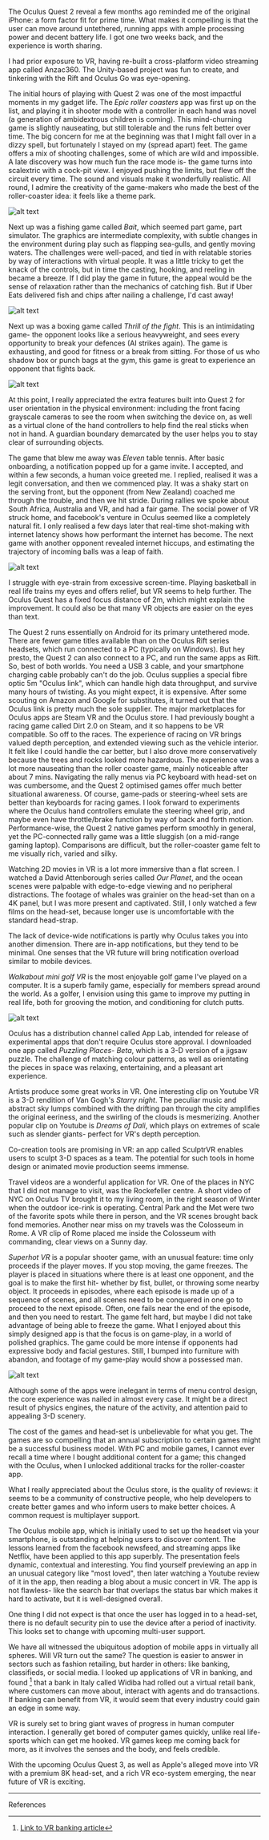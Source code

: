 The Oculus Quest 2 reveal a few months ago reminded me of the original iPhone: a form factor fit for prime time. What makes it compelling is that the user can move around untethered, running apps with ample processing power and decent battery life. I got one two weeks back, and the experience is worth sharing.

I had prior exposure to VR, having re-built a cross-platform video streaming app called Anzac360. The Unity-based project was fun to create, and tinkering with the Rift and Oculus Go was eye-opening. 

The initial hours of playing with Quest 2 was one of the most impactful moments in my gadget life. The *Epic roller coasters* app was first up on the list, and playing it in shooter mode with a controller in each hand was novel (a generation of ambidextrous children is coming). This mind-churning game is slightly nauseating, but still tolerable and the runs felt better over time.  The big concern for me at the beginning was that I might fall over in a dizzy spell, but fortunately I stayed on my (spread apart) feet. The game offers a mix of shooting challenges, some of which are wild and impossible. A late discovery was how much fun the race mode is- the game turns into scalextric with a cock-pit view. I enjoyed pushing the limits, but flew off the circuit every time. The sound and visuals make it wonderfully realistic. All round, I admire the creativity of the game-makers who made the best of the roller-coaster idea: it feels like a theme park.

![alt text](https://github.com/RowanG1/RowanG1.github.io/blob/master/images/roll-coaster-1.jpg?raw=true)

Next up was a fishing game called *Bait*, which seemed part game, part simulator. The graphics are intermediate complexity, with subtle changes in the environment during play such as flapping sea-gulls, and gently moving waters. The challenges were well-paced, and tied in with relatable stories by way of interactions with virtual people. It was a little tricky to get the knack of the controls, but in time the casting, hooking, and reeling in became a breeze. If I did play the game in future, the appeal would be the sense of relaxation rather than the mechanics of catching fish.  But if Uber Eats delivered fish and chips after nailing a challenge, I'd cast away!

![alt text](https://github.com/RowanG1/RowanG1.github.io/blob/master/images/bait-1.jpg?raw=true)

Next up was a boxing game called *Thrill of the fight*. This is an intimidating game- the opponent looks like a serious heavyweight, and sees every opportunity to break your defences (AI strikes again). The game is exhausting, and good for fitness or a break from sitting. For those of us who shadow box or punch bags at the gym, this game is great to experience an opponent that fights back.

![alt text](https://github.com/RowanG1/RowanG1.github.io/blob/master/images/thrill-fight-1.jpg?raw=true)

At this point, I really appreciated the extra features built into Quest 2 for user orientation in the physical environment: including the front facing grayscale cameras to see the room when switching the device on, as well as a virtual clone of the hand controllers to help find the real sticks when not in hand. A guardian boundary demarcated by the user helps you to stay clear of surrounding objects.

The game that blew me away was *Eleven* table tennis. After basic onboarding, a notification popped up for a game invite. I accepted, and within a few seconds, a human voice greeted me. I replied, realised it was a legit conversation, and then we commenced play. It was a shaky start on the serving front, but the opponent (from New Zealand) coached me through the trouble, and then we hit stride. During rallies we spoke about South Africa, Australia and VR, and had a fair game. The social power of VR struck home, and facebook's venture in Oculus seemed like a completely natural fit. I only realised a few days later that real-time shot-making with internet latency shows how performant the internet has become. The next game with another opponent revealed internet hiccups, and estimating the trajectory of incoming balls was a leap of faith.

![alt text](https://github.com/RowanG1/RowanG1.github.io/blob/master/images/table-tennis-1.jpg?raw=true)

I struggle with eye-strain from excessive screen-time. Playing basketball in real life trains my eyes and offers relief, but VR seems to help further. The Oculus Quest has a fixed focus distance of 2m, which might explain the improvement. It could also be that many VR objects are easier on the eyes than text.

The Quest 2 runs essentially on Android for its primary untethered mode. There are fewer game titles available than on the Oculus Rift series headsets, which run connected to a PC (typically on Windows). But hey presto, the Quest 2 can also connect to a PC, and run the same apps as Rift. So, best of both worlds. You need a USB 3 cable, and your smartphone charging cable probably can't do the job. Oculus supplies a special fibre optic 5m "Oculus link", which can handle high data throughput, and survive many hours of twisting. As you might expect, it is expensive. After some scouting on Amazon and Google for substitutes, it turned out that the Oculus link is pretty much the sole supplier. The major marketplaces for Oculus apps are Steam VR and the Oculus store. I had previously bought a racing game called Dirt 2.0 on Steam, and it so happens to be VR compatible. So off to the races. The experience of racing on VR brings valued depth perception, and extended viewing such as the vehicle interior. It felt like I could handle the car better, but I also drove more conservatively because the trees and rocks looked more hazardous. The experience was a lot more nauseating than the roller coaster game, mainly noticeable after about 7 mins. Navigating the rally menus via PC keyboard with head-set on was cumbersome, and the Quest 2 optimised games offer much better situational awareness. Of course, game-pads or steering-wheel sets are better than keyboards for racing games. I look forward to experiments where the Oculus hand controllers emulate the steering wheel grip, and maybe even have throttle/brake function by way of back and forth motion. Performance-wise, the Quest 2 native games perform smoothly in general, yet the PC-connected rally game was a little sluggish (on a mid-range gaming laptop). Comparisons are difficult, but the roller-coaster game felt to me visually rich, varied and silky.

Watching 2D movies in VR is a lot more immersive than a flat screen. I watched a David Attenborough series called *Our Planet*, and the ocean scenes were palpable with edge-to-edge viewing and no peripheral distractions. The footage of whales was grainier on the head-set than on a 4K panel, but I was more present and captivated. Still, I only watched a few films on the head-set, because longer use is uncomfortable with the standard head-strap.

The lack of device-wide notifications is partly why Oculus takes you into another dimension. There are in-app notifications, but they tend to be minimal. One senses that the VR future will bring notification overload similar to mobile devices.

*Walkabout mini golf VR* is the most enjoyable golf game I've played on a computer. It is a superb family game, especially for members spread around the world. As a golfer, I envision using this game to improve my putting in real life, both for grooving the motion, and conditioning for clutch putts.

![alt text](https://github.com/RowanG1/RowanG1.github.io/blob/master/images/mini-golf-1.jpg?raw=true)

Oculus has a distribution channel called App Lab, intended for release of experimental apps that don't require Oculus store approval. I downloaded one app called *Puzzling Places- Beta*, which is a 3-D version of a jigsaw puzzle. The challenge of matching colour patterns, as well as orientating the pieces in space was relaxing, entertaining, and a pleasant art experience.

Artists produce some great works in VR. One interesting clip on Youtube VR is a 3-D rendition of Van Gogh's *Starry night*. The peculiar music and abstract sky lumps combined with the drifting pan through the city amplifies the original eeriness, and the swirling of the clouds is mesmerizing. Another popular clip on Youtube is *Dreams of Dali*, which plays on extremes of scale such as slender giants-  perfect for VR's depth perception. 

Co-creation tools are promising in VR: an app called SculptrVR enables users to sculpt 3-D spaces as a team. The potential for such tools in home design or animated movie production seems immense.

Travel videos are a wonderful application for VR. One of the places in NYC that I did not manage to visit, was the Rockefeller centre. A short video of NYC on Oculus TV brought it to my living room, in the right season of Winter when the outdoor ice-rink is operating. Central Park and the Met were two of the favorite spots while there in person, and the VR scenes brought back fond memories. Another near miss on my travels was the Colosseum in Rome.  A VR clip of Rome placed me inside the Colosseum with commanding, clear views on a Sunny day.

*Superhot VR* is a popular shooter game, with an unusual feature: time only proceeds if the player moves. If you stop moving, the game freezes. The player is placed in situations where there is at least one opponent, and the goal is to make the first hit- whether by fist, bullet, or throwing some nearby object. It proceeds in episodes, where each episode is made up of a sequence of scenes, and all scenes need to be conquered in one go to proceed to the next episode. Often, one fails near the end of the episode, and then you need to restart. The game felt hard, but maybe I did not take advantage of being able to freeze the game. What I enjoyed about this simply designed app is that the focus is on game-play, in a world of polished graphics. The game could be more intense if opponents had expressive body and facial gestures. Still, I bumped into furniture with abandon, and footage of my game-play would show a possessed man.

![alt text](https://github.com/RowanG1/RowanG1.github.io/blob/master/images/superhot-vr-1.jpg?raw=true)

Although some of the apps were inelegant in terms of menu control design, the core experience was nailed in almost every case. It might be a direct result of physics engines, the nature of the activity, and attention paid to appealing 3-D scenery.

The cost of the games and head-set is unbelievable for what you get. The games are so compelling that an annual subscription to certain games might be a successful business model. With PC and mobile games, I cannot ever recall a time where I bought additional content for a game; this changed with the Oculus, when I unlocked additional tracks for the roller-coaster app.

What I really appreciated about the Oculus store, is the quality of reviews: it seems to be a community of constructive people, who help developers to create better games and who inform users to make better choices. A common request is multiplayer support.

The Oculus mobile app, which is initially used to set up the headset via your smartphone, is outstanding at helping users to discover content. The lessons learned from the facebook newsfeed, and streaming apps like Netflix, have been applied to this app superbly. The presentation feels dynamic, contextual and interesting. You find yourself previewing an app in an unusual category like "most loved", then later watching a Youtube review of it in the app, then reading a blog about a music concert in VR. The app is not flawless- like the search bar that overlaps the status bar which makes it hard to activate, but it is well-designed overall.

One thing I did not expect is that once the user has logged in to a head-set, there is no default security pin to use the device after a period of inactivity. This looks set to change with upcoming multi-user support.

We have all witnessed the ubiquitous adoption of mobile apps in virtually all spheres. Will VR turn out the same? The question is easier to answer in sectors such as fashion retailing, but harder in others: like banking, classifieds, or social media. I looked up applications of VR in banking, and found [^1] that a bank in Italy called Widiba had rolled out a virtual retail bank, where customers can move about, interact with agents and do transactions. If banking can benefit from VR, it would seem that every industry could gain an edge in some way. 

VR is surely set to bring giant waves of progress in human computer interaction. I generally get bored of computer games quickly, unlike real life-sports which can get me hooked. VR games keep me coming back for more, as it involves the senses and the body, and feels credible. 

With the upcoming Oculus Quest 3, as well as Apple's alleged move into VR with a premium 8K head-set, and a rich VR eco-system emerging, the near future of VR is exciting.

---
References

[^1]: [Link to VR banking article](https://arpost.co/2020/04/22/benefits-virtual-reality-banking/)
